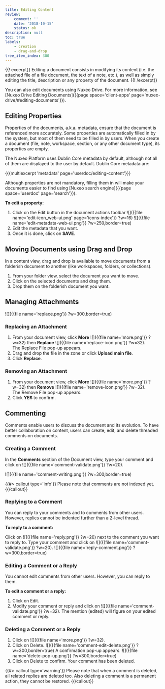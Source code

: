 ```yaml
---
title: Editing Content
review:
    comment: ''
    date: '2018-10-15'
    status: ok
description: null
toc: true
labels:
    - creation
    - drag-and-drop
tree_item_index: 300
---
```

{{! excerpt}}
Editing a document consists in modifying its content (i.e. the attached file of a file document, the text of a note, etc.), as well as simply editing the title, description or any property of the document.
{{! /excerpt}}

You can also edit documents using Nuxeo Drive. For more information, see [Nuxeo Drive Editing Documents]({{page space='client-apps' page='nuxeo-drive/#editing-documents'}}).

## Editing Properties

Properties of the documents, a.k.a. metadata, ensure that the document is referenced more accurately. Some properties are automatically filled in by the system, but most of them need to be filled in by users. When you create a document (file, note, workspace, section, or any other document type), its properties are empty.

The Nuxeo Platform uses Dublin Core metadata by default, although not all of them are displayed to the user by default. Dublin Core metadata are:

{{{multiexcerpt 'metadata' page='userdoc/editing-content'}}}

Although properties are not mandatory, filling them in will make your documents easier to find using [Nuxeo search engine]({{page space='userdoc' page='search'}}).

**To edit a property:**

1. Click on the Edit button in the document actions toolbar ![]({{file name='edit-icon_web-ui.png' page='icons-index'}} ?w=16)
    ![]({{file name='edit-metadata-web-ui.png'}} ?w=250,border=true)
2. Edit the metadata that you want.
3. Once it is done, click on **SAVE**.

## Moving Documents using Drag and Drop

In a content view, drag and drop is available to move documents from a folderish document to another (like workspaces, folders, or collections).

1. From your folder view, select the document you want to move.
2. Click on the selected documents and drag them.
3. Drop them on the folderish document you want.

## Managing Attachments

![]({{file name='replace.png'}} ?w=300,border=true)

### Replacing an Attachment

1. From your document view, click **More** ![]({{file name='more.png'}} ?w=32) then **Replace** ![]({{file name='replace-icon.png'}} ?w=32).
<br>The Replace File pop-up appears.
1. Drag and drop the file in the zone or click **Upload main file**.
1. Click **Replace**.

### Removing an Attachment

1. From your document view, click **More** ![]({{file name='more.png'}} ?w=32) then **Remove** ![]({{file name='remove-icon.png'}} ?w=32).
<br>The Remove File pop-up appears.
1. Click **YES** to confirm.

## Commenting

Comments enable users to discuss the document and its evolution. To have better collaboration on content, users can create, edit, and delete threaded comments on documents.

### Creating a Comment

In the **Comments** section of the Document view, type your comment and click on ![]({{file name='comment-validate.png'}} ?w=20).

![]({{file name='comment-writing.png'}} ?w=300,border=true)

{{#> callout type='info'}} Please note that comments are not indexed yet.{{/callout}}

### Replying to a Comment
You can reply to your comments and to comments from other users. However, replies cannot be indented further than a 2-level thread.

**To reply to a comment:**

Click on ![]({{file name='reply.png'}} ?w=20) next to the comment you want to reply to.
Type your comment and click on ![]({{file name='comment-validate.png'}} ?w=20).
![]({{file name='reply-comment.png'}} ?w=300,border=true)

### Editing a Comment or a Reply
You cannot edit comments from other users. However, you can reply to them.

**To edit a comment or a reply:**

1. Click on Edit.
1. Modify your comment or reply and click on ![]({{file name='comment-validate.png'}} ?w=32).
The mention (edited) will figure on your edited comment or reply.

### Deleting a Comment or a Reply

1. Click on ![]({{file name='more.png'}} ?w=32).
1. Click on Delete. ![]({{file name='comment-edit-delete.png'}} ?w=300,border=true) A confirmation pop-up appears. ![]({{file name='delete-pop-up.png'}} ?w=300,border=true)
1. Click on Delete to confirm. Your comment has been deleted.

{{#> callout type='warning'}} Please note that when a comment is deleted, all related replies are deleted too. Also deleting a comment is a permanent action, they cannot be restored. {{/callout}}
